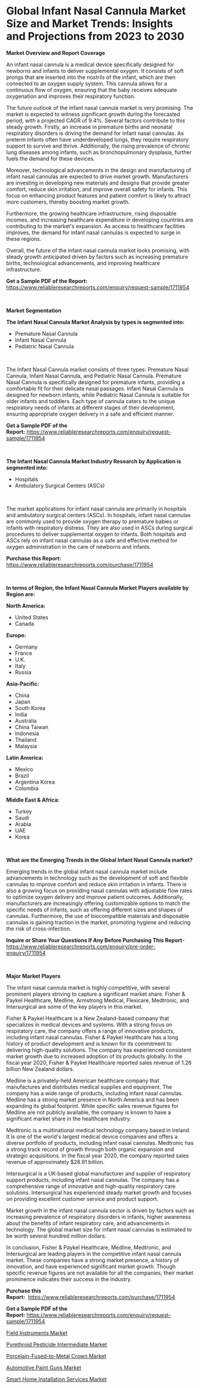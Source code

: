 <p><h1>Global Infant Nasal Cannula Market Size and Market Trends: Insights and Projections from 2023 to 2030</h1></p><p><strong>Market Overview and Report Coverage</strong></p>
<p><p>An infant nasal cannula is a medical device specifically designed for newborns and infants to deliver supplemental oxygen. It consists of soft prongs that are inserted into the nostrils of the infant, which are then connected to an oxygen supply system. This cannula allows for a continuous flow of oxygen, ensuring that the baby receives adequate oxygenation and improves their respiratory function.</p><p>The future outlook of the infant nasal cannula market is very promising. The market is expected to witness significant growth during the forecasted period, with a projected CAGR of 9.4%. Several factors contribute to this steady growth. Firstly, an increase in premature births and neonatal respiratory disorders is driving the demand for infant nasal cannulas. As preterm infants often have underdeveloped lungs, they require respiratory support to survive and thrive. Additionally, the rising prevalence of chronic lung diseases among infants, such as bronchopulmonary dysplasia, further fuels the demand for these devices.</p><p>Moreover, technological advancements in the design and manufacturing of infant nasal cannulas are expected to drive market growth. Manufacturers are investing in developing new materials and designs that provide greater comfort, reduce skin irritation, and improve overall safety for infants. This focus on enhancing product features and patient comfort is likely to attract more customers, thereby boosting market growth.</p><p>Furthermore, the growing healthcare infrastructure, rising disposable incomes, and increasing healthcare expenditure in developing countries are contributing to the market's expansion. As access to healthcare facilities improves, the demand for infant nasal cannulas is expected to surge in these regions.</p><p>Overall, the future of the infant nasal cannula market looks promising, with steady growth anticipated driven by factors such as increasing premature births, technological advancements, and improving healthcare infrastructure.</p></p>
<p><strong>Get a Sample PDF of the Report:</strong> <a href="https://www.reliableresearchreports.com/enquiry/request-sample/1711954">https://www.reliableresearchreports.com/enquiry/request-sample/1711954</a></p>
<p>&nbsp;</p>
<p><strong>Market Segmentation</strong></p>
<p><strong>The Infant Nasal Cannula Market Analysis by types is segmented into:</strong></p>
<p><ul><li>Premature Nasal Cannula</li><li>Infant Nasal Cannula</li><li>Pediatric Nasal Cannula</li></ul></p>
<p>&nbsp;</p>
<p><p>The Infant Nasal Cannula market consists of three types: Premature Nasal Cannula, Infant Nasal Cannula, and Pediatric Nasal Cannula. Premature Nasal Cannula is specifically designed for premature infants, providing a comfortable fit for their delicate nasal passages. Infant Nasal Cannula is designed for newborn infants, while Pediatric Nasal Cannula is suitable for older infants and toddlers. Each type of cannula caters to the unique respiratory needs of infants at different stages of their development, ensuring appropriate oxygen delivery in a safe and efficient manner.</p></p>
<p><strong>Get a Sample PDF of the Report:</strong>&nbsp;<a href="https://www.reliableresearchreports.com/enquiry/request-sample/1711954">https://www.reliableresearchreports.com/enquiry/request-sample/1711954</a></p>
<p>&nbsp;</p>
<p><strong>The Infant Nasal Cannula Market Industry Research by Application is segmented into:</strong></p>
<p><ul><li>Hospitals</li><li>Ambulatory Surgical Centers (ASCs)</li></ul></p>
<p>&nbsp;</p>
<p><p>The market applications for infant nasal cannula are primarily in hospitals and ambulatory surgical centers (ASCs). In hospitals, infant nasal cannulas are commonly used to provide oxygen therapy to premature babies or infants with respiratory distress. They are also used in ASCs during surgical procedures to deliver supplemental oxygen to infants. Both hospitals and ASCs rely on infant nasal cannulas as a safe and effective method for oxygen administration in the care of newborns and infants.</p></p>
<p><strong>Purchase this Report:</strong>&nbsp; <a href="https://www.reliableresearchreports.com/purchase/1711954">https://www.reliableresearchreports.com/purchase/1711954</a></p>
<p>&nbsp;</p>
<p><strong>In terms of Region, the Infant Nasal Cannula Market Players available by Region are:</strong></p>
<p>
    <p> <strong> North America: </strong>
        <ul>
            <li>United States</li>
            <li>Canada</li>
        </ul>
        </p> 
    <p> <strong> Europe: </strong>
        <ul>
            <li>Germany</li>
            <li>France</li>
            <li>U.K.</li>
            <li>Italy</li>
            <li>Russia</li>
        </ul>
        </p> 
    <p> <strong> Asia-Pacific: </strong>
        <ul>
            <li>China</li>
            <li>Japan</li>
            <li>South Korea</li>
            <li>India</li>
            <li>Australia</li>
            <li>China Taiwan</li>
            <li>Indonesia</li>
            <li>Thailand</li>
            <li>Malaysia</li>
        </ul>
        </p> 
    <p> <strong> Latin America: </strong>
        <ul>
            <li>Mexico</li>
            <li>Brazil</li>
            <li>Argentina Korea</li>
            <li>Colombia</li>
        </ul>
        </p> 
    <p> <strong> Middle East & Africa: </strong>
        <ul>
            <li>Turkey</li>
            <li>Saudi</li>
            <li>Arabia</li>
            <li>UAE</li>
            <li>Korea</li>
        </ul>
    </p>
    </p>
<p>&nbsp;</p>
<p><strong>What are the Emerging Trends in the Global Infant Nasal Cannula market?</strong></p>
<p><p>Emerging trends in the global infant nasal cannula market include advancements in technology such as the development of soft and flexible cannulas to improve comfort and reduce skin irritation in infants. There is also a growing focus on providing nasal cannulas with adjustable flow rates to optimize oxygen delivery and improve patient outcomes. Additionally, manufacturers are increasingly offering customizable options to match the specific needs of infants, such as offering different sizes and shapes of cannulas. Furthermore, the use of biocompatible materials and disposable cannulas is gaining traction in the market, promoting hygiene and reducing the risk of cross-infection.</p></p>
<p><strong>Inquire or Share Your Questions If Any Before Purchasing This Report</strong>- <a href="https://www.reliableresearchreports.com/enquiry/pre-order-enquiry/1711954">https://www.reliableresearchreports.com/enquiry/pre-order-enquiry/1711954</a></p>
<p>&nbsp;</p>
<p><strong>Major Market Players</strong></p>
<p><p>The infant nasal cannula market is highly competitive, with several prominent players striving to capture a significant market share. Fisher & Paykel Healthcare, Medline, Armstrong Medical, Flexicare, Medtronic, and Intersurgical are some of the key players in this market.</p><p>Fisher & Paykel Healthcare is a New Zealand-based company that specializes in medical devices and systems. With a strong focus on respiratory care, the company offers a range of innovative products, including infant nasal cannulas. Fisher & Paykel Healthcare has a long history of product development and is known for its commitment to delivering high-quality solutions. The company has experienced consistent market growth due to increased adoption of its products globally. In the fiscal year 2020, Fisher & Paykel Healthcare reported sales revenue of 1.26 billion New Zealand dollars.</p><p>Medline is a privately-held American healthcare company that manufactures and distributes medical supplies and equipment. The company has a wide range of products, including infant nasal cannulas. Medline has a strong market presence in North America and has been expanding its global footprint. While specific sales revenue figures for Medline are not publicly available, the company is known to have a significant market share in the healthcare industry.</p><p>Medtronic is a multinational medical technology company based in Ireland. It is one of the world's largest medical device companies and offers a diverse portfolio of products, including infant nasal cannulas. Medtronic has a strong track record of growth through both organic expansion and strategic acquisitions. In the fiscal year 2020, the company reported sales revenue of approximately $28.91 billion.</p><p>Intersurgical is a UK-based global manufacturer and supplier of respiratory support products, including infant nasal cannulas. The company has a comprehensive range of innovative and high-quality respiratory care solutions. Intersurgical has experienced steady market growth and focuses on providing excellent customer service and product support.</p><p>Market growth in the infant nasal cannula sector is driven by factors such as increasing prevalence of respiratory disorders in infants, higher awareness about the benefits of infant respiratory care, and advancements in technology. The global market size for infant nasal cannulas is estimated to be worth several hundred million dollars.</p><p>In conclusion, Fisher & Paykel Healthcare, Medline, Medtronic, and Intersurgical are leading players in the competitive infant nasal cannula market. These companies have a strong market presence, a history of innovation, and have experienced significant market growth. Though specific revenue figures are not available for all the companies, their market prominence indicates their success in the industry.</p></p>
<p><strong>Purchase this Report:</strong>&nbsp;&nbsp;<a href="https://www.reliableresearchreports.com/purchase/1711954">https://www.reliableresearchreports.com/purchase/1711954</a></p>
<p></p>
<p><strong>Get a Sample PDF of the Report:</strong>&nbsp;<a href="https://www.reliableresearchreports.com/enquiry/request-sample/1711954">https://www.reliableresearchreports.com/enquiry/request-sample/1711954</a></p>
<p><p><a href="https://issuu.com/reportprime-2/docs/field-instruments-market-size-2030.pptx?fr=xKAE9_zU1NQ">Field Instruments Market</a></p><p><a href="https://medium.com/@mikebauch2013/pyrethroid-pesticide-intermediate-market-analysis-its-cagr-market-segmentation-and-global-b33258e7ec8a">Pyrethroid Pesticide Intermediate Market</a></p><p><a href="https://medium.com/@mayekuhic/porcelain-fused-to-metal-crown-market-the-key-to-successful-business-strategy-forecast-till-2030-cd0f912ce56e">Porcelain-Fused-to-Metal Crown Market</a></p><p><a href="https://github.com/mabutironaldo/Market-Research-Report-List-1/blob/main/automotive-paint-guns-market.md">Automotive Paint Guns Market</a></p><p><a href="https://github.com/lbird53714/Market-Research-Report-List-1/blob/main/smart-home-installation-services-market.md">Smart Home Installation Services Market</a></p></p>